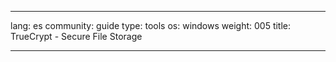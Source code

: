 

---

lang: es
community: guide
type: tools
os: windows
weight: 005
title: TrueCrypt - Secure File Storage

---

<stub>

